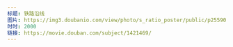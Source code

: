 ```yaml
---
标题: 铁路沿线
图片: https://img3.doubanio.com/view/photo/s_ratio_poster/public/p2559058217.jpg
时时: 2000
链接: https://movie.douban.com/subject/1421469/
---
```

